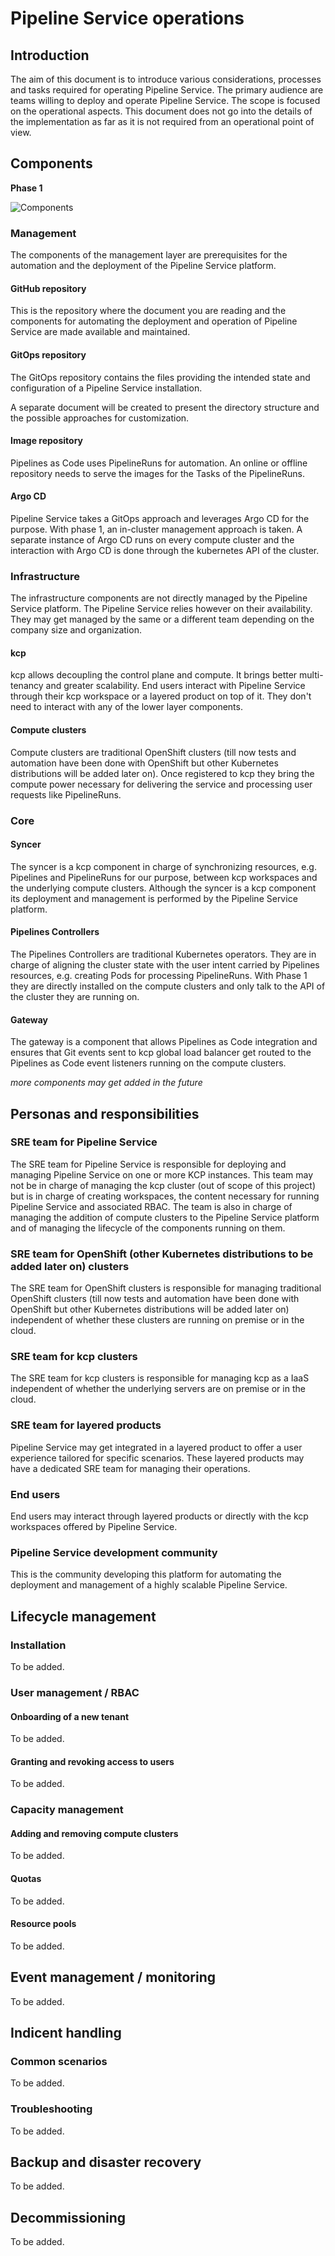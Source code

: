 # Pipeline Service operations

## Introduction

The aim of this document is to introduce various considerations, processes and tasks required for operating Pipeline Service.
The primary audience are teams willing to deploy and operate Pipeline Service.
The scope is focused on the operational aspects. This document does not go into the details of the implementation as far as it is not required from an operational point of view.

## Components

**Phase 1**

![Components](./img/components.png)

### Management

The components of the management layer are prerequisites for the automation and the deployment of the Pipeline Service platform.

#### GitHub repository

This is the repository where the document you are reading and the components for automating the deployment and operation of Pipeline Service are made available and maintained.

#### GitOps repository

The GitOps repository contains the files providing the intended state and configuration of a Pipeline Service installation.

A separate document will be created to present the directory structure and the possible approaches for customization.

#### Image repository

Pipelines as Code uses PipelineRuns for automation. An online or offline repository needs to serve the images for the Tasks of the PipelineRuns.

#### Argo CD

Pipeline Service takes a GitOps approach and leverages Argo CD for the purpose. With phase 1, an in-cluster management approach is taken. A separate instance of Argo CD runs on every compute cluster and the interaction with Argo CD is done through the kubernetes API of the cluster.

### Infrastructure

The infrastructure components are not directly managed by the Pipeline Service platform. The Pipeline Service relies however on their availability. They may get managed by the same or a different team depending on the company size and organization.

#### kcp

kcp allows decoupling the control plane and compute. It brings better multi-tenancy and greater scalability.
End users interact with Pipeline Service through their kcp workspace or a layered product on top of it. They don't need to interact with any of the lower layer components.

#### Compute clusters

Compute clusters are traditional OpenShift clusters (till now tests and automation have been done with OpenShift but other Kubernetes distributions will be added later on). Once registered to kcp they bring the compute power necessary for delivering the service and processing user requests like PipelineRuns.

### Core

#### Syncer

The syncer is a kcp component in charge of synchronizing resources, e.g. Pipelines and PipelineRuns for our purpose, between kcp workspaces and the underlying compute clusters. Although the syncer is a kcp component its deployment and management is performed by the Pipeline Service platform.

#### Pipelines Controllers

The Pipelines Controllers are traditional Kubernetes operators. They are in charge of aligning the cluster state with the user intent carried by Pipelines resources, e.g. creating Pods for processing PipelineRuns. With Phase 1 they are directly installed on the compute clusters and only talk to the API of the cluster they are running on.

#### Gateway

The gateway is a component that allows Pipelines as Code integration and ensures that Git events sent to kcp global load balancer get routed to the Pipelines as Code event listeners running on the compute clusters.

*more components may get added in the future*


## Personas and responsibilities

### SRE team for Pipeline Service

 The SRE team for Pipeline Service is responsible for deploying and managing Pipeline Service on one or more KCP instances. This team may not be in charge of managing the kcp cluster (out of scope of this project) but is in charge of creating workspaces, the content necessary for running Pipeline Service and associated RBAC. The team is also in charge of managing the addition of compute clusters to the Pipeline Service platform and of managing the lifecycle of the components running on them.

### SRE team for OpenShift (other Kubernetes distributions to be added later on) clusters

The SRE team for OpenShift clusters is responsible for managing traditional OpenShift clusters (till now tests and automation have been done with OpenShift but other Kubernetes distributions will be added later on) independent of whether these clusters are running on premise or in the cloud.

### SRE team for kcp clusters

The SRE team for kcp clusters is responsible for managing kcp as a IaaS independent of whether the underlying servers are on premise or in the cloud.

### SRE team for layered products

Pipeline Service may get integrated in a layered product to offer a user experience tailored for specific scenarios. These layered products may have a dedicated SRE team for managing their operations.

### End users

End users may interact through layered products or directly with the kcp workspaces offered by Pipeline Service.

### Pipeline Service development community

This is the community developing this platform for automating the deployment and management of a highly scalable Pipeline Service.

## Lifecycle management

### Installation

To be added.

### User management / RBAC

#### Onboarding of a new tenant

To be added.

#### Granting and revoking access to users

To be added.

### Capacity management

#### Adding and removing compute clusters

To be added.

#### Quotas

To be added.

#### Resource pools

To be added.

## Event management / monitoring

To be added.

## Indicent handling

### Common scenarios

To be added.

### Troubleshooting

To be added.

## Backup and disaster recovery

To be added.

## Decommissioning

To be added.
